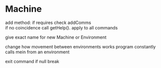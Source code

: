 # Machine
add method: if requires check addComms   
if no coincidence call getHelp(). apply to all commands

give exact name for new Machine or Environment

change how movement between environments works
program constantly calls mein from an environment

exit command
if null break
